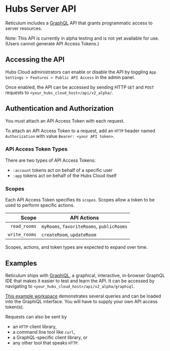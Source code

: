 # Hubs Server API
Reticulum includes a [GraphQL](https://graphql.org/) API that grants programmatic access to server resources. 

Note: This API is currently in alpha testing and is not yet available for use. (Users cannot generate API Access Tokens.)

## Accessing the API
Hubs Cloud administrators can enable or disable the API by toggling `App Settings > Features > Public API Access` in the admin panel. 

Once enabled, the API can be accessed by sending HTTP `GET` and `POST` requests to `<your_hubs_cloud_host>/api/v2_alpha/`. 

## Authentication and Authorization
You must attach an API Access Token with each request.

To attach an API Access Token to a request, add an `HTTP` header named `Authorization` with value `Bearer: <your API token>`. 

### API Access Token Types
There are two types of API Access Tokens: 
- `:account` tokens act on behalf of a specific user
- `:app` tokens act on behalf of the Hubs Cloud itself

### Scopes
Each API Access Token specifies its `scopes`. Scopes allow a token to be used to perform specific actions.

| Scope | API Actions |
| --:            |         --- |      
| `read_rooms` | `myRooms`, `favoriteRooms`, `publicRooms` |
| `write_rooms` | `createRoom`, `updateRoom` |

Scopes, actions, and token types are expected to expand over time.

## Examples
Reticulum ships with [GraphiQL](https://github.com/graphql/graphiql/tree/main/packages/graphiql#graphiql), a graphical, interactive, in-browser GraphQL IDE that makes it easier to test and learn the API. It can be accessed by navigating to `<your_hubs_cloud_host>/api/v2_alpha/graphiql`. 

[This example workspace](../test/api/v2/graphiql-workspace-2020-10-28-15-28-39.json) demonstrates several queries and can be loaded into the GraphiQL interface. You will have to supply your own API access token(s).

Requests can also be sent by
- an `HTTP` client library, 
- a command line tool like `curl`, 
- a GraphQL-specific client library, or
- any other tool that speaks `HTTP`. 
